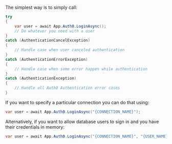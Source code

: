 The simplest way is to simply call:
```cs
try
{
    var user = await App.Auth0.LoginAsync();
    // Do whatever you need with a user
}
catch (AuthenticationCancelException)
{
    // Handle case when user canceled authentication
}
catch (AuthenticationErrorException)
{
    // Handle case when some error happen while authentication
}
catch (AuthenticationException)
{
    // Handle all Auth0 Authentication error cases
}
```

If you want to specify a particular connection you can do that using:
```cs
var user = await App.Auth0.LoginAsync("{CONNECTION_NAME}");
```

Alternatively, if you want to allow database users to sign in and you have their credentials in memory:
```cs
var user = await App.Auth0.LoginAsync("{CONNECTION_NAME}", "{USER_NAME}", "{PASSWORD}");
```
